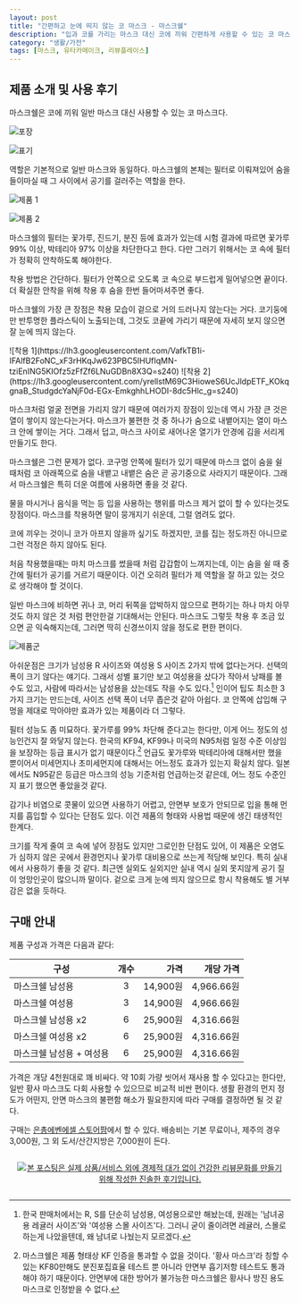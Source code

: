 ```yaml
---
layout: post
title: "간편하고 눈에 띄지 않는 코 마스크 - 마스크쉘"
description: "입과 코를 가리는 마스크 대신 코에 끼워 간편하게 사용할 수 있는 코 마스크 마스크쉘을 사용해봤다."
category: "생활/가전"
tags: [마스크, 유타카메이크, 리뷰플레이스]
---
```


## 제품 소개 및 사용 후기

마스크쉘은 코에 끼워 일반 마스크 대신 사용할 수 있는 코 마스크다.

![포장](https://lh3.googleusercontent.com/U44ialGY3hq6eidCjO-vvzOORCh-MndH91EbFrfQgm2GqdiDdWx8qYUjPkQ89-H0z_Kmi6GUAmIY_A=s640)

![표기](https://lh3.googleusercontent.com/eNi7vlMNF7cym7Qb4gl4CCKVF9AEGW9FJqyhNDnMNiz4cTEL4momKH9s2REJfAqBmoy7jOXGWuoADA=s480)

역할은 기본적으로 일반 마스크와 동일하다.
마스크쉘의 본체는 필터로 이뤄져있어
숨을 들이마실 때 그 사이에서 공기를 걸러주는 역할을 한다.

![제품 1](https://lh3.googleusercontent.com/peK5mo3iW2YcLfJcPsUcYBT2fk6Qzjc_hXHfc5TTgxS3Hw9lO1zSYeEAm4Q7S4YVymeg0CkJ8pgvEg=s640)

![제품 2](https://lh3.googleusercontent.com/U2AT49zw6FQWQsoP5aFdMlMDJJsL8XNIwn50uvvOU7l-PP31ep7g-fTavl7LuKaomDeA0GRYH1G2dA=s640)

마스크쉘의 필터는 꽃가루, 진드기, 분진 등에 효과가 있는데
시험 결과에 따르면 꽃가루 99% 이상, 박테리아 97% 이상을 차단한다고 한다.
다만 그러기 위해서는 코 속에 필터가 정확히 안착하도록 해야한다.

착용 방법은 간단하다.
필터가 안쪽으로 오도록 코 속으로 부드럽게 밀어넣으면 끝이다.
더 확실한 안착을 위해 착용 후 숨을 한번 들어마셔주면 좋다.

마스크쉘의 가장 큰 장점은 착용 모습이 겉으로 거의 드러나지 않는다는 거다.
코기둥에만 반투명한 플라스틱이 노출되는데,
그것도 코끝에 가리기 때문에 자세히 보지 않으면 잘 눈에 띄지 않는다.

<p class="center" markdown="1">
![착용 1](https://lh3.googleusercontent.com/VafkTB1i-IFAlfB2FoNC_xF3rHKqJw623PBC5IHUfIqMN-tziEnING5KIOfz5zFfZf6LNuGDBn8X3Q=s240)
![착용 2](https://lh3.googleusercontent.com/yrellstM69C3HioweS6UcJldpETF_KOkqgnaB_StudgdcYaNjF0d-EGx-EmkghhLHODI-8dc5Hlc_g=s240)
</p>

마스크처럼 얼굴 전면을 가리지 않기 때문에 여러가지 장점이 있는데
역시 가장 큰 것은 열이 쌓이지 않는다는거다.
마스크가 불편한 것 중 하나가 숨으로 내뱉어지는 열이 마스크 안에 쌓이는 거다.
그래서 덥고,
마스크 사이로 새어나온 열기가 안경에 김을 서리게 만들기도 한다.

마스크쉘은 그런 문제가 없다.
코구멍 안쪽에 필터가 있기 때문에
마스크 없이 숨을 쉴 때처럼 코 아래쪽으로 숨을 내뱉고
내뱉은 숨은 곧 공기중으로 사라지기 때문이다.
그래서 마스크쉘은 특히 더운 여름에 사용하면 좋을 것 같다.

물을 마시거나 음식을 먹는 등 입을 사용하는 행위를 마스크 제거 없이 할 수 있다는것도 장점이다.
마스크를 착용하면 말이 뭉개지기 쉬운데, 그럴 염려도 없다.

코에 끼우는 것이니 코가 아프지 않을까 싶기도 하겠지만,
코를 집는 정도까진 아니므로 그런 걱정은 하지 않아도 된다.

처음 착용했을때는 마치 마스크를 썼을때 처럼 갑갑함이 느껴지는데,
이는 숨을 쉴 때 중간에 필터가 공기를 거르기 때문이다.
이건 오히려 필터가 제 역할을 잘 하고 있는 것으로 생각해야 할 것이다.

일반 마스크에 비하면 귀나 코, 머리 뒤쪽을 압박하지 않으므로 편하기는 하나
마치 아무것도 하지 않은 것 처럼 편안한걸 기대해서는 안된다.
마스크도 그렇듯 착용 후 조금 있으면 곧 익숙해지는데,
그러면 딱히 신경쓰이지 않을 정도로 편한 편이다.

![제품군](https://lh3.googleusercontent.com/-8UG2_XV5c8o/Wd1K0hJKIQI/AAAAAAAAYnc/QFmjKOV1RPIa9dEasNvJ1Xnp5y1kbvrbwCE0YBhgL/s640/yutaka-make-mask-shell.jpg)

아쉬운점은 크기가 남성용 R 사이즈와 여성용 S 사이즈 2가지 밖에 없다는거다.
선택의 폭이 크기 않다는 얘기다.
그래서 성별 표기만 보고 여성용을 샀다가 작아서 낭패를 볼 수도 있고,
사람에 따라서는 남성용을 샀는데도 작을 수도 있다.[^1]
인이어 팁도 최소한 3가지 크기는 만드는데,
사이즈 선택 폭이 너무 좁은것 같아 아쉽다.
코 안쪽에 삽입해 구멍을 제대로 막아야만 효과가 있는 제품이라 더 그렇다.

[^1]: 한국 판매처에서는 R, S를 단순히 남성용, 여성용으로만 해놨는데, 원래는 '남녀공용 레귤러 사이즈'와 '여성용 스몰 사이즈'다. 그러니 굳이 줄이려면 레귤러, 스몰로 하는게 나았을텐데, 왜 남녀로 나눴는지 모르겠다.

필터 성능도 좀 미묘하다.
꽃가루를 99% 차단해 준다고는 한다만,
이게 어느 정도의 성능인건지 잘 와닿지 않는다.
한국의 KF94, KF99나 미국의 N95처럼 일정 수준 이상임을 보장하는 등급 표시가 없기 때문이다.[^2]
언급도 꽃가루와 박테리아에 대해서만 했을 뿐이어서
미세먼지나 초미세먼지에 대해서는 어느정도 효과가 있는지 확실치 않다.
일본에서도 N95같은 등급은 마스크의 성능 기준처럼 언급하는것 같은데,
어느 정도 수준인지 표기 했으면 좋았을것 같다.

[^2]: 마스크쉘은 제품 형태상 KF 인증을 통과할 수 없을 것이다. '황사 마스크'라 칭할 수 있는 KF80만해도 분진포집효율 테스트 뿐 아니라 안면부 흡기저항 테스트도 통과해야 하기 때문이다. 안면부에 대한 방어가 불가능한 마스크쉘은 황사나 방진 용도 마스크로 인정받을 수 없다.

감기나 비염으로 콧물이 있으면 사용하기 어렵고,
안면부 보호가 안되므로 입을 통해 먼지를 흡입할 수 있다는 단점도 있다.
이건 제품의 형태와 사용법 때문에 생긴 태생적인 한계다.

크기를 작게 줄여 코 속에 넣어 장점도 있지만 그로인한 단점도 있어,
이 제품은 오염도가 심하지 않은 곳에서
환경먼지나 꽃가루 대비용으로 쓰는게 적당해 보인다.
특히 실내에서 사용하기 좋을 것 같다.
최근엔 실외도 실외지만 실내 역시 실외 못지않게 공기 질이 엉망인곳이 많으니까 말이다.
겉으로 크게 눈에 띄지 않으므로 항시 착용해도 별 거부감은 없을 듯하다.



## 구매 안내

제품 구성과 가격은 다음과 같다:

구성                     | 개수 | 가격     | 개당 가격
-------------------------|:----:|---------:|-----------:
마스크쉘 남성용          | 3    | 14,900원 | 4,966.66원
마스크쉘 여성용          | 3    | 14,900원 | 4,966.66원
마스크쉘 남성용 x2       | 6    | 25,900원 | 4,316.66원
마스크쉘 여성용 x2       | 6    | 25,900원 | 4,316.66원
마스크쉘 남성용 + 여성용 | 6    | 25,900원 | 4,316.66원

가격은 개당 4천원대로 꽤 비싸다.
약 10회 가량 씻어서 재사용 할 수 있다고는 한다만,
일반 황사 마스크도 다회 사용할 수 있으므로 비교적 비싼 편이다.
생활 환경의 먼지 정도가 어떤지,
안면 마스크의 불편함 해소가 필요한지에 따라 구매를 결정하면 될 것 같다.

구매는 [은총에벤에셀 스토어팜](http://storefarm.naver.com/ecebenezer/products/2016743683)에서 할 수 있다.
배송비는 기본 무료이나,
제주의 경우 3,000원, 그 외 도서/산간지방은 7,000원이 든다.



<div style="text-align: center; padding: 1em;"><a href="http://reviewplace.co.kr/detail.php?number=10071" target="_blank"><img src="http://reviewplace.co.kr/blog_traffic.php?key=MTAwNzF8cmV6bm9h" border="0" alt="본 포스팅은 실제 상품/서비스 외에 경제적 대가 없이 건강한 리뷰문화를 만들기 위해 작성한 진솔한 후기입니다."></a></div>
